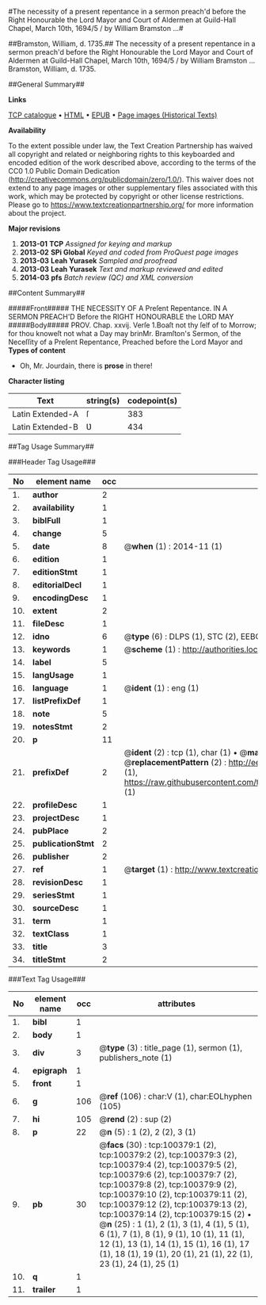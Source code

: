 #The necessity of a present repentance in a sermon preach'd before the Right Honourable the Lord Mayor and Court of Aldermen at Guild-Hall Chapel, March 10th, 1694/5 / by William Bramston ...#

##Bramston, William, d. 1735.##
The necessity of a present repentance in a sermon preach'd before the Right Honourable the Lord Mayor and Court of Aldermen at Guild-Hall Chapel, March 10th, 1694/5 / by William Bramston ...
Bramston, William, d. 1735.

##General Summary##

**Links**

[TCP catalogue](http://www.ota.ox.ac.uk/tcp/)  • 
[HTML](http://tei.it.ox.ac.uk/tcp/Texts-HTML/free/A29/A29213.html)  • 
[EPUB](http://tei.it.ox.ac.uk/tcp/Texts-EPUB/free/A29/A29213.epub) • 
[Page images (Historical Texts)](https://historicaltexts.jisc.ac.uk/eebo-13572095e)

**Availability**

To the extent possible under law, the Text Creation Partnership has waived all copyright and related or neighboring rights to this keyboarded and encoded edition of the work described above, according to the terms of the CC0 1.0 Public Domain Dedication (http://creativecommons.org/publicdomain/zero/1.0/). This waiver does not extend to any page images or other supplementary files associated with this work, which may be protected by copyright or other license restrictions. Please go to https://www.textcreationpartnership.org/ for more information about the project.

**Major revisions**

1. __2013-01__ __TCP__ *Assigned for keying and markup*
1. __2013-02__ __SPi Global__ *Keyed and coded from ProQuest page images*
1. __2013-03__ __Leah Yurasek__ *Sampled and proofread*
1. __2013-03__ __Leah Yurasek__ *Text and markup reviewed and edited*
1. __2014-03__ __pfs__ *Batch review (QC) and XML conversion*

##Content Summary##

#####Front#####
THE NECESSITY OF A Preſent Repentance. IN A SERMON PREACH'D Before the RIGHT HONOURABLE the LORD MAY
#####Body#####
PROV. Chap. xxvij. Verſe 1.Boaſt not thy ſelf of to Morrow; for thou knoweſt not what a Day may brinMr. Bramſton's Sermon, of the Neceſſity of a Preſent Repentance, Preached before the Lord Mayor and 
**Types of content**

  * Oh, Mr. Jourdain, there is **prose** in there!

**Character listing**


|Text|string(s)|codepoint(s)|
|---|---|---|
|Latin Extended-A|ſ|383|
|Latin Extended-B|Ʋ|434|

##Tag Usage Summary##

###Header Tag Usage###

|No|element name|occ|attributes|
|---|---|---|---|
|1.|__author__|2||
|2.|__availability__|1||
|3.|__biblFull__|1||
|4.|__change__|5||
|5.|__date__|8| @__when__ (1) : 2014-11 (1)|
|6.|__edition__|1||
|7.|__editionStmt__|1||
|8.|__editorialDecl__|1||
|9.|__encodingDesc__|1||
|10.|__extent__|2||
|11.|__fileDesc__|1||
|12.|__idno__|6| @__type__ (6) : DLPS (1), STC (2), EEBO-CITATION (1), OCLC (1), VID (1)|
|13.|__keywords__|1| @__scheme__ (1) : http://authorities.loc.gov/ (1)|
|14.|__label__|5||
|15.|__langUsage__|1||
|16.|__language__|1| @__ident__ (1) : eng (1)|
|17.|__listPrefixDef__|1||
|18.|__note__|5||
|19.|__notesStmt__|2||
|20.|__p__|11||
|21.|__prefixDef__|2| @__ident__ (2) : tcp (1), char (1)  •  @__matchPattern__ (2) : ([0-9\-]+):([0-9IVX]+) (1), (.+) (1)  •  @__replacementPattern__ (2) : http://eebo.chadwyck.com/downloadtiff?vid=$1&page=$2 (1), https://raw.githubusercontent.com/textcreationpartnership/Texts/master/tcpchars.xml#$1 (1)|
|22.|__profileDesc__|1||
|23.|__projectDesc__|1||
|24.|__pubPlace__|2||
|25.|__publicationStmt__|2||
|26.|__publisher__|2||
|27.|__ref__|1| @__target__ (1) : http://www.textcreationpartnership.org/docs/. (1)|
|28.|__revisionDesc__|1||
|29.|__seriesStmt__|1||
|30.|__sourceDesc__|1||
|31.|__term__|1||
|32.|__textClass__|1||
|33.|__title__|3||
|34.|__titleStmt__|2||


###Text Tag Usage###

|No|element name|occ|attributes|
|---|---|---|---|
|1.|__bibl__|1||
|2.|__body__|1||
|3.|__div__|3| @__type__ (3) : title_page (1), sermon (1), publishers_note (1)|
|4.|__epigraph__|1||
|5.|__front__|1||
|6.|__g__|106| @__ref__ (106) : char:V (1), char:EOLhyphen (105)|
|7.|__hi__|105| @__rend__ (2) : sup (2)|
|8.|__p__|22| @__n__ (5) : 1 (2), 2 (2), 3 (1)|
|9.|__pb__|30| @__facs__ (30) : tcp:100379:1 (2), tcp:100379:2 (2), tcp:100379:3 (2), tcp:100379:4 (2), tcp:100379:5 (2), tcp:100379:6 (2), tcp:100379:7 (2), tcp:100379:8 (2), tcp:100379:9 (2), tcp:100379:10 (2), tcp:100379:11 (2), tcp:100379:12 (2), tcp:100379:13 (2), tcp:100379:14 (2), tcp:100379:15 (2)  •  @__n__ (25) : 1 (1), 2 (1), 3 (1), 4 (1), 5 (1), 6 (1), 7 (1), 8 (1), 9 (1), 10 (1), 11 (1), 12 (1), 13 (1), 14 (1), 15 (1), 16 (1), 17 (1), 18 (1), 19 (1), 20 (1), 21 (1), 22 (1), 23 (1), 24 (1), 25 (1)|
|10.|__q__|1||
|11.|__trailer__|1||
